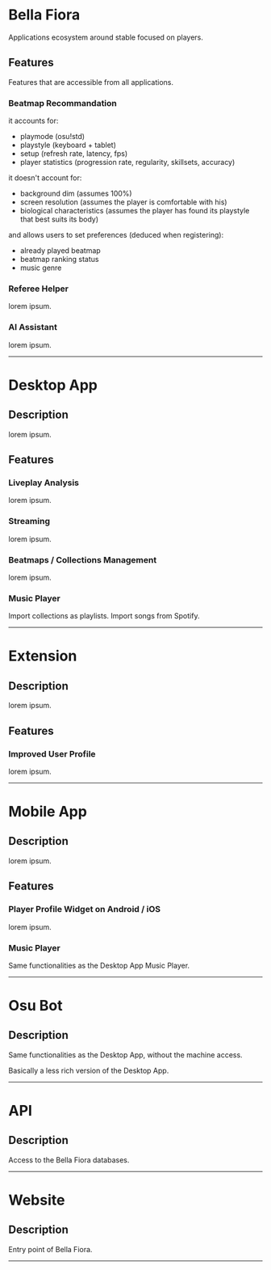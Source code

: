 # Bella Fiora

Applications ecosystem around stable focused on players.

## Features

Features that are accessible from all applications.

### Beatmap Recommandation

it accounts for:
- playmode (osu!std)
- playstyle (keyboard + tablet)
- setup (refresh rate, latency, fps)
- player statistics (progression rate, regularity, skillsets, accuracy)

it doesn't account for:
- background dim (assumes 100%)
- screen resolution (assumes the player is comfortable with his)
- biological characteristics (assumes the player has found its playstyle that best suits its body)

and allows users to set preferences (deduced when registering):
- already played beatmap
- beatmap ranking status
- music genre

### Referee Helper

lorem ipsum.

### AI Assistant

lorem ipsum.

---

# Desktop App

## Description

lorem ipsum.

## Features

### Liveplay Analysis

lorem ipsum.

### Streaming

lorem ipsum.

### Beatmaps / Collections Management

lorem ipsum.

### Music Player

Import collections as playlists.
Import songs from Spotify.

---

# Extension

## Description

lorem ipsum.

## Features

### Improved User Profile

lorem ipsum.

---

# Mobile App

## Description

lorem ipsum.

## Features

### Player Profile Widget on Android / iOS

lorem ipsum.

### Music Player

Same functionalities as the Desktop App Music Player.

---

# Osu Bot

## Description

Same functionalities as the Desktop App, without the machine access.

Basically a less rich version of the Desktop App.

---

# API

## Description

Access to the Bella Fiora databases.

---

# Website

## Description

Entry point of Bella Fiora.

---